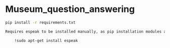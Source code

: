 # Museum_question_answering
```bash
pip install -r requirements.txt

Requires espeak to be installed manually, as pip installation modules are unreliable:

    !sudo apt-get install espeak
